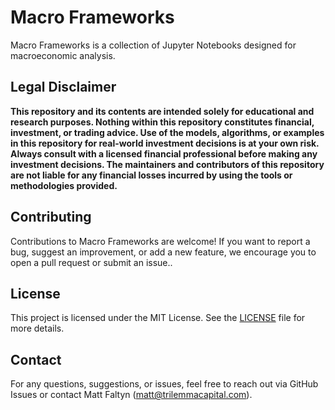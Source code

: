 # Macro Frameworks

Macro Frameworks is a collection of Jupyter Notebooks designed for macroeconomic analysis. 

## Legal Disclaimer

**This repository and its contents are intended solely for educational and research purposes. Nothing within this repository constitutes financial, investment, or trading advice. Use of the models, algorithms, or examples in this repository for real-world investment decisions is at your own risk. Always consult with a licensed financial professional before making any investment decisions. The maintainers and contributors of this repository are not liable for any financial losses incurred by using the tools or methodologies provided.**

## Contributing

Contributions to Macro Frameworks are welcome! If you want to report a bug, suggest an improvement, or add a new feature, we encourage you to open a pull request or submit an issue..

## License

This project is licensed under the MIT License. See the [LICENSE](LICENSE) file for more details.

## Contact

For any questions, suggestions, or issues, feel free to reach out via GitHub Issues or contact Matt Faltyn (matt@trilemmacapital.com). 
